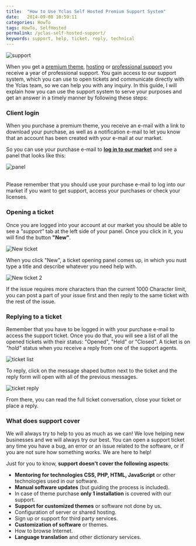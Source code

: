 ```yaml
---
title:  "How to Use Yclas Self Hosted Premium Support System"
date:   2014-09-08 10:59:11
categories: HowTo
tags: HowTo, SelfHosted
permalink: /yclas-self-hosted-support/
keywords: support, help, ticket, reply, technical
---
```

![support](//open-classifieds.com/wp-content/uploads/2014/09/1280x853xsupport2.jpg.pagespeed.ic.vp1LU3b4pa.jpg)

When you get a [premium theme](https://selfhosted.yclas.com/themes/), [hosting](https://yclas.com/self-hosted.html) or [professional support](https://selfhosted.yclas.com/support/) you receive a year of professional support. You gain access to our support system, which you can use to open tickets and communicate directly with the Yclas team, so we can help you with any inquiry. In this guide, I will explain how you can use the support system to serve your purposes and get an answer in a timely manner by following these steps:

### Client login

When you purchase a premium theme, you receive an e-mail with a link to download your purchase, as well as a notification e-mail to let you know that an account has been created with your e-mail at our market.

So you can use your purchase e-mail to **[log in to our market](https://selfhosted.yclas.com/oc-panel/auth/login)** and see a panel that looks like this:

![panel](//open-eshop.com/wp-content/uploads/2014/09/OE-panel-1024x184.png)

<br>
Please remember that you should use your purchase e-mail to log into our market if you want to get support, access your purchases or check your licenses.

### Opening a ticket

Once you are logged into your account at our market you should be able to see a _"support"_ tab at the left side of your panel. Once you click in it, you will find the button **"New"**.

![New ticket](//open-eshop.com/wp-content/uploads/2014/09/New-ticket1-1024x224.png)

When you click "New", a ticket opening panel comes up, in which you nust type a title and describe whatever you need help with.

![New ticket 2](//open-eshop.com/wp-content/uploads/2014/09/New-ticket2-1024x503.png)

If the issue requires more characters than the current 1000 Character limit, you can post a part of your issue first and then reply to the same ticket with the rest of the issue.

### Replying to a ticket

Remember that you have to be logged in with your purchase e-mail to access the support ticket. Once you do that, you will see a list of all the opened tickets with their status: "Opened", "Held" or "Closed". A ticket is on _"hold"_ status when you receive a reply from one of the support agents.

![ticket list](//open-eshop.com/wp-content/uploads/2014/09/Hold-ticket-1024x260.png)

To reply, click on the message shaped button next to the ticket and the reply form will open with all of the previous messages.

![ticket reply](//open-eshop.com/wp-content/uploads/2014/09/reply-to-ticket-1024x531.png)

From there, you can read the full ticket conversation, close your ticket or place a reply.


### What does support cover

We will always try to help to you as much as we can! We love helping new businesses and we will always try our best. You can open a support ticket any time you have a bug, an error or an issue related to the software, or if you are not sure how something works. We are here to help!

Just for you to know, **support doesn't cover the following aspects**: 

+ **Mentoring for technologies CSS, PHP, HTML, JavaScript** or other technologies used in our software.
+ **Manual software updates** (but guiding the process is included).
+ In case of theme purchase **only 1 installation** is covered with our support.
+ **Support for customized themes** or software not done by us.
+ Configuration of server or shared hosting.
+ Sign up or support for third party services.
+ **Customization of software** or themes.
+ How to browse Internet.
+ **Language translation** and other dictionary services.

